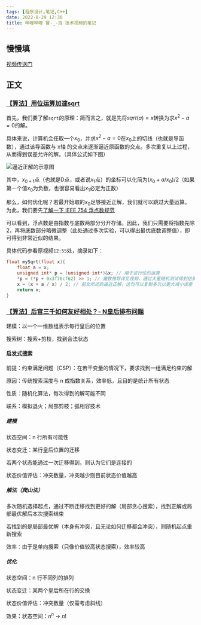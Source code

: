 ```yaml
---
tags: [程序设计,笔记,C++]
date: 2022-8-29 12:30
title: 哔哩哔哩 冒-_-泡 技术视频的笔记
---
```


## 慢慢填

[视频传送门](https://space.bilibili.com/397145824/video)

## 正文

### [【算法】用位运算加速sqrt](https://www.bilibili.com/video/BV1se4y1Y7sF)

首先，我们要了解`sqrt`的原理：简而言之，就是先将$sqrt(a)=x$转换为求$x^2-a=0$的解。

具体来说，计算机会任取一个$x_0$，并求$x^2-a=0$在$x_0$上的切线（也就是导函数），通过该导函数与 x轴 的交点来逐渐逼近原函数的交点。多次重复以上过程，从而得到误差允许的解。（具体公式如下图）

![逼近正解的示意图](https://s2.loli.net/2022/09/04/vLyO9DWcGRHbPmr.png)

其中，$x_{0+1}$点（也就是D点，或者说$x_1$点）的坐标可以化简为$(x_0+a/x_0)/2$（如果第一个值$x_0$为负数，也很容易看出$x_1$必定为正数）

那么，如何优化呢？若最开始取的$x_0$足够接近正解，我们就可以跳过大量运算。为此，我们要先[了解一下 IEEE 754 浮点数规范](https://zhuanlan.zhihu.com/p/353013671)

可以看到，浮点数是由指数与底数两部分分开存储。因此，我们只需要将指数先除 2，再将底数部分略微调整（此处通过多次实验，可以得出最优底数调整值），即可得到非常近似的结果。

具体代码参看原视频`12:55`处，摘录如下：

```cpp
float mySqrt(float x){
    float a = x;
    unsigned int* p = (unsigned int*)&x; // 用于进行位的运算
    *p = (*p + 0x3f76cf62) >> 1; // 魔数推导详见视频，通过大量随机测试得到结果
    x = (x + a / x) / 2; // 前文所述的逼近正解，这句可以复制多次以更大减小误差
    return x;
}
```

### [【算法】后宫三千如何友好相处？- N皇后排布问题](https://www.bilibili.com/video/BV1Se4y1f7HT)

建模：以一个一维数组表示每行皇后的位置

搜索树：搜索+剪枝，找到合法状态

#### 启发式搜索

前提：约束满足问题（CSP）：在若干变量的情况下，要求找到一组满足约束的解

原因：传统搜索深度与 n 成指数关系，效率低，且目的是统计所有状态

性质：随机化算法，每次得到的解可能不同

联系：模拟退火；局部剪枝；弧相容技术

##### 建模

状态空间：n 行所有可能性

状态变迁：某行皇后位置的迁移

若两个状态能通过一次迁移得到，则认为它们是连接的

状态价值评估：冲突数量，冲突越少则目前状态价值越高

##### 解法（爬山法）

多次随机选择起点，通过不断迁移找到更好的解（局部贪心搜索），找到正解或局部最优解后本次搜索结束

若找到的是局部最优解（本身有冲突，且无论如何迁移都会冲突），则随机起点重新搜索

效率：由于是单向搜索（只像价值较高状态搜索），效率较高

##### 优化

状态空间：n 行不同列的排列

状态变迁：某两个皇后所在行的交换

状态价值评估：冲突数量（仅需考虑斜线）

效果：状态空间：$n^n$ -> $n!$
